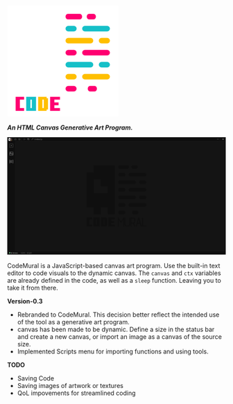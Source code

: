 ![logo](Assets/Logo2.png)

***An HTML Canvas Generative Art Program.***

![image](Assets/Screenshot.png)

CodeMural is a JavaScript-based canvas art program. Use the built-in text editor to code visuals to the dynamic canvas. The ```canvas``` and ```ctx``` variables are already defined in the code, as well as a ```sleep``` function. Leaving you to take it from there.

**Version-0.3**
- Rebranded to CodeMural. This decision better reflect the intended use of the tool as a generative art program.
- canvas has been made to be dynamic. Define a size in the status bar and create a new canvas, or import an image as a canvas of the source size.
- Implemented Scripts menu for importing functions and using tools.

**TODO**
- Saving Code
- Saving images of artwork or textures
- QoL impovements for streamlined coding